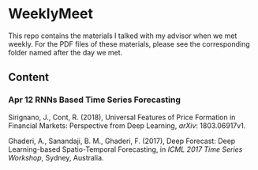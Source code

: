 # WeeklyMeet
This repo contains the materials I talked with my advisor when we met weekly. For the PDF files of these materials, please see the corresponding folder named after the day we met. 

## Content 
### Apr 12 RNNs Based Time Series Forecasting
Sirignano, J., Cont, R. (2018), Universal Features of Price Formation in Financial Markets: Perspective from Deep Learning, *arXiv*: 1803.06917v1. 

Ghaderi, A., Sanandaji, B. M., Ghaderi, F. (2017), Deep Forecast: Deep Learning-based Spatio-Temporal Forecasting, in *ICML 2017 Time Series Workshop*, Sydney, Australia.  
